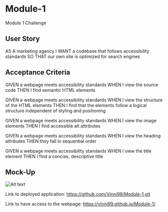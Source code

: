 # Module-1
Module 1 Challenge

 ## User Story

 AS A marketing agency
I WANT a codebase that follows accessibility standards
SO THAT our own site is optimized for search engines

## Acceptance Criteria

 GIVEN a webpage meets accessibility standards
WHEN I view the source code
THEN I find semantic HTML elements

 GIVEN a webpage meets accessibility standards
WHEN I view the structure of the HTML elements
THEN I find that the elements follow a logical structure independent of styling and positioning

 GIVEN a webpage meets accessibility standards
WHEN I view the image elements
THEN I find accessible alt attributes

 GIVEN a webpage meets accessibility standards
WHEN I view the heading attributes
THEN they fall in sequential order

 GIVEN a webpage meets accessibility standards
WHEN I view the title element
THEN I find a concise, descriptive title


## Mock-Up
![Alt text](https://user-images.githubusercontent.com/115917541/197428646-db863ed8-1d04-4bee-a0d8-4d36bbc14d9e.png)

Link to deployed application: https://github.com/Vinni99/Module-1.git

Link to have access to the webpage: <https://vinni99.github.io/Module-1/>